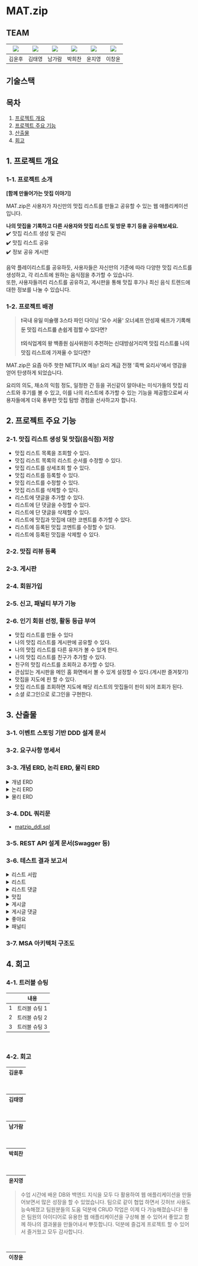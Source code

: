 # MAT.zip

## TEAM
| [![](https://avatars.githubusercontent.com/u/74580387)](https://github.com/WhooGeek) | [![](https://avatars.githubusercontent.com/u/136975414)](https://github.com/wildcat222) | [![](https://avatars.githubusercontent.com/u/134343781)](https://github.com/catnine11) | [![](https://avatars.githubusercontent.com/u/115945994)](https://github.com/hcbak) | [![](https://avatars.githubusercontent.com/u/173458380)](https://github.com/JIYOUNG-22) | [![](https://avatars.githubusercontent.com/u/138023884)](https://github.com/leebackcoding)|
|---|---|---|---|---|---|
| 김윤후 | 김태영 | 남가람 | 박희찬 | 윤지영 | 이창윤 |

## 기술스택


## 목차
1. [프로젝트 개요](#1-프로젝트-개요-)
2. [프로젝트 주요 기능](#2-프로젝트-주요-기능-)
3. [산출물](#3-산출물)
4. [회고](#4-회고)


## 1. 프로젝트 개요
### 1-1. 프로젝트 소개
**[함께 만들어가는 맛집 이야기]**

 MAT.zip은 사용자가 자신만의 맛집 리스트를 만들고 공유할 수 있는 웹 애플리케이션입니다.

 **나의 맛집을 기록하고 다른 사용자와 맛집 리스트 및 방문 후기 등을 공유해보세요.**
 <br>
 ✔️ 맛집 리스트 생성 및 관리
 <br>
 ✔️ 맛집 리스트 공유
 <br>
 ✔️ 정보 공유 게시판
 <br> <br>
 음악 플레이리스트를 공유하듯, 사용자들은 자신만의 기준에 따라 다양한 맛집 리스트를 생성하고, 각 리스트에 원하는 음식점을 추가할 수 있습니다.
 <br>
 또한, 사용자들끼리 리스트를 공유하고, 게시판을 통해 맛집 후기나 최신 음식 트렌드에 대한 정보를 나눌 수 있습니다. 




### 1-2. 프로젝트 배경
> **❗국내 유일 미슐랭 3스타 파인 다이닝 '모수 서울' 오너셰프 안성재 쉐프가 기록해 둔 맛집 리스트를 손쉽게 접할 수 있다면?** <br><br>
**❗외식업계의 왕 백종원 심사위원이 추천하는 신대방삼거리역 맛집 리스트를 나의 맛집 리스트에 가져올 수 있다면?** <br>


MAT.zip은 요즘 아주 핫한 NETFLIX 예능! 요리 계급 전쟁 '흑백 요리사'에서 영감을 얻어 탄생하게 되었습니다.

요리의 의도, 채소의 익힘 정도, 일정한 간 등을 귀신같이 알아내는 미식가들의 맛집 리스트와 후기를 볼 수 있고, 이를 나의 리스트에 추가할 수 있는 기능을 제공함으로써 사용자들에게 더욱 풍부한 맛집 탐방 경험을 선사하고자 합니다.


## 2. 프로젝트 주요 기능
### 2-1. 맛집 리스트 생성 및 맛집(음식점) 저장

- 맛집 리스트 목록을 조회할 수 있다.
- 맛집 리스트 목록의 리스트 순서를 수정할 수 있다.
- 맛집 리스트를 상세조회 할 수 있다.
- 맛집 리스트를 등록할 수 있다.
- 맛집 리스트를 수정할 수 있다.
- 맛집 리스트를 삭제할 수 있다.
- 리스트에 댓글을 추가할 수 있다.
- 리스트에 단 댓글을 수정할 수 있다.
- 리스트에 단 댓글을 삭제할 수 있다.
- 리스트에 맛집과 맛집에 대한 코멘트를 추가할 수 있다.
- 리스트에 등록된 맛집 코멘트를 수정할 수 있다.
- 리스트에 등록된 맛집을 삭제할 수 있다.
### 2-2. 맛집 리뷰 등록

### 2-3. 게시판 

### 2-4. 회원가입

### 2-5. 신고, 패널티 부가 기능

### 2-6. 인기 회원 선정, 활동 등급 부여

- 맛집 리스트를 만들 수 있다
- 나의 맛집 리스트를 게시판에 공유할 수 있다.
- 나의 맛집 리스트를 다른 유저가 볼 수 있게 한다.
- 나의 맛집 리스트를 친구가 추가할 수 있다.
- 친구의 맛집 리스트를 조회하고 추가할 수 있다.
- 관심있는 게시판을 메인 홈 화면에서 볼 수 있게 설정할 수 있다.(게시판 즐겨찾기)
- 맛집을 지도에 핀 할 수 있다.
- 맛집 리스트를 조회하면 지도에 해당 리스트의 맛집들이 핀이 되어 조회가 된다.
- 소셜 로그인으로 로그인을 구현한다.

## 3. 산출물

### 3-1. 이벤트 스토밍 기반 DDD 설계 문서

### 3-2. 요구사항 명세서

### 3-3. 개념 ERD, 논리 ERD, 물리 ERD
<details>
<summary>개념 ERD</summary>
<div markdown="1">

![개념 ERD](assets/images/erd/conceptual_model.png)

</div>
</details>

<details>
<summary>논리 ERD</summary>
<div markdown="1">

![논리 ERD](assets/images/erd/logical_model.png)

</div>
</details>

<details>
<summary>물리 ERD</summary>
<div markdown="1">

![물리 ERD](assets/images/erd/physical_model.png)

</div>
</details>

### 3-4. DDL 쿼리문
- [matzip_ddl.sql](assets%2Fimages%2Fddl%2Fmatzip_ddl.sql)

### 3-5. REST API 설계 문서(Swagger 등)

### 3-6. 테스트 결과 보고서

<details>
<summary>리스트 서랍</summary>
<div markdown="1">

![리스트 서랍](assets/images/test/listBox/findMyListBox.png)
![리스트 서랍](assets/images/test/listBox/findOtherListBox.png)
![리스트 서랍](assets/images/test/listBox/updateListBox.png)

</div>
</details>

<details>
<summary>리스트</summary>
<div markdown="1">

![리스트](assets/images/test/list/registList.png)
![리스트](assets/images/test/list/updateList.png)
![리스트](assets/images/test/list/deleteList.png)
![리스트](assets/images/test/list/findListDetail.png)
![리스트](assets/images/test/list/registListLike.png)

</div>
</details>

<details>
<summary>리스트 댓글</summary>
<div markdown="1">

![리스트 댓글](assets/images/test/listComment/registListComment.png)
![리스트 댓글](assets/images/test/listComment/updateListComment.png)
![리스트 댓글](assets/images/test/listComment/deleteListComment.png)
![리스트 댓글](assets/images/test/listComment/registListCommentLike.png)


</div>
</details>

<details>
<summary>맛집</summary>
<div markdown="1">

![맛집](assets/images/test/matzip/registMatzip.png)
![맛집](assets/images/test/matzip/updateMatzip.png)
![맛집](assets/images/test/matzip/deleteMatzip.png)
![맛집](assets/images/test/matzip/findMatzip.png)
![맛집](assets/images/test/matzip/collectMatzip.png)

</div>
</details>

<details>
<summary>게시글</summary>
<div markdown="1">

![게시글](assets/images/test/post/registPost.jpeg)
![게시글](assets/images/test/post/updatePost.jpeg)
![게시글](assets/images/test/post/deletePost.jpeg)
![게시글](assets/images/test/post/searchPost.jpeg)
![게시글](assets/images/test/post/postListByCategory.jpeg)
![게시글](assets/images/test/post/getPostDetail.jpeg)
![게시글](assets/images/test/post/getPopularTagsByCategory.jpeg)
![게시글](assets/images/test/post/getTagKeywords.jpeg)

</div>
</details>

<details>
<summary> 게시글 댓글 </summary>
<div markdown="1">

![게시글 댓글](assets/images/test/postcomment/postCmtCreate.png)
![게시글 댓글](assets/images/test/postcomment/postCmtUpdate.jpeg)
![게시글 댓글](assets/images/test/postcomment/postCmtDelete.jpeg)
![본인이 작성한 게시물 댓글 조회](assets/images/test/postcomment/postCmtRead.jpeg)


</div>
</details>

<details>
<summary> 좋아요 </summary>
<div markdown="1">

![게시글 댓글 좋아요](assets/images/test/postcomment/postCmtLike.jpeg)
![게시글 댓글 좋아요 취소](assets/images/test/postcomment/postCmtNotLike.jpeg)

</div>
</details>

<details>
<summary> 패널티 </summary>
<div markdown="1">

![패널티](assets/images/test/penalty/registPenalty.jpeg)
![패널티](assets/images/test/penalty/updatePenalty.jpeg)
![패널티](assets/images/test/penalty/deletePenalty.jpeg)

</div>
</details>


### 3-7. MSA 아키텍처 구조도

## 4. 회고
### 4-1. 트러블 슈팅
|| 내용       |
|-|----------|
|1| 트러블 슈팅 1 |
|2| 트러블 슈팅 2 |
|3| 트러블 슈팅 3 |

<br>

### 4-2. 회고

|**김윤후**|
|------|

> 

<br>

|**김태영**|
|------|

>

<br>

|**남가람**|
|------|

>

<br>

|**박희찬**|
|------|

>

<br>

|**윤지영**|
|------|

> 수업 시간에 배운 DB와 백엔드 지식을 모두 다 활용하여 웹 애플리케이션을 만들어보면서 많은 성장을 할 수 있었습니다.
팀으로 같이 협업 하면서 깃허브 사용도 능숙해졌고 팀원분들의 도움 덕분에 CRUD 작업은 이제 다 가능해졌습니다!
좋은 팀원의 아이디어로 유용한 웹 애플리케이션을 구상해 볼 수 있어서 좋았고 함께 하나의 결과물을 만들어내서 뿌듯합니다.
덕분에 즐겁게 프로젝트 할 수 있어서 즐거웠고 모두 감사합니다.

<br>

|**이창윤**|
|------|

>

